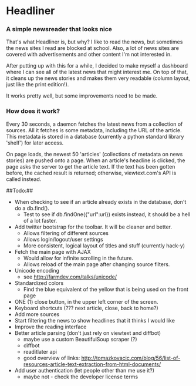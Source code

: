 # Headliner #
### A simple newsreader that looks nice ###

That's what Headliner is, but why? I like to read the news, but sometimes the news
sites I read are blocked at school. Also, a lot of news sites are covered with
advertisements and other content I'm not interested in. 

After putting up with this for a while, I decided to make myself a dashboard where
I can see all of the latest news that might interest me. On top of that, it cleans
up the news stories and makes them very readable (column layout, just like the
print edition!).

It works pretty well, but some improvements need to be made.

### How does it work? ###

Every 30 seconds, a daemon fetches the latest news from a collection of sources. All
it fetches is some metadata, including the URL of the article. This metadata is stored
in a database (currently a python standard library 'shelf') for later access.

On page loads, the newest 50 'articles' (collections of metadata on news stories) are
pushed onto a page. When an article's headline is clicked, the page asks the server to
get the article text. If the text has been gotten before, the cached result is returned;
otherwise, viewtext.com's API is called instead.

##Todo:##

* When checking to see if an article already exists in the database, don't do a db.find().
	* Test to see if db.findOne({"url":url}) exists instead, it should be a hell of a lot faster.
* Add twitter bootstrap for the toolbar. It will be cleaner and better.
	* Allows filtering of different sources
	* Allows login/logout/user settings
	* More consistent, logical layout of titles and stuff (currently hack-y)
* Fetch the main page with AJAX
	* Would allow for infinite scrolling in the future.
	* Allows reload of the main page after changing source filters.
* Unicode encoding
	* see http://farmdev.com/talks/unicode/
* Standardized colors
	* Find the blue equivalent of the yellow that is being used on the front page
* ONE (1) close button, in the upper left corner of the screen.
* Keyboard shortcuts (??? next article, close, back to home?)
* Add more sources
* Start filtering the news to show headlines that it thinks I would like
* Improve the reading interface
* Better article parsing (don't just rely on viewtext and diffbot)
	* maybe use a custom BeautifulSoup scraper (?)
	* diffbot
	* readitlater api
	* good overview of links: http://tomazkovacic.com/blog/56/list-of-resources-article-text-extraction-from-html-documents/
* Add user authentication (let people other than me use it?)
	* maybe not - check the developer license terms

